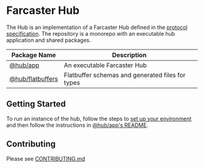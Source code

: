 # Farcaster Hub

The Hub is an implementation of a Farcaster Hub defined in the [protocol specification](https://github.com/farcasterxyz/protocol). The repository is a monorepo with an executable hub application and shared packages.

| Package Name                               | Description                                      |
| ------------------------------------------ | ------------------------------------------------ |
| [@hub/app](/app/)                          | An executable Farcaster Hub                      |
| [@hub/flatbuffers](/packages/flatbuffers/) | Flatbuffer schemas and generated files for types |

## Getting Started

To run an instance of the hub, follow the steps to [set up your environment](CONTRIBUTING.md#2-setting-up-your-development-environment) and then follow the instructions in [@hub/app's README](/app/README.md).

## Contributing

Please see [CONTRIBUTING.md](./CONTRIBUTING.md)
